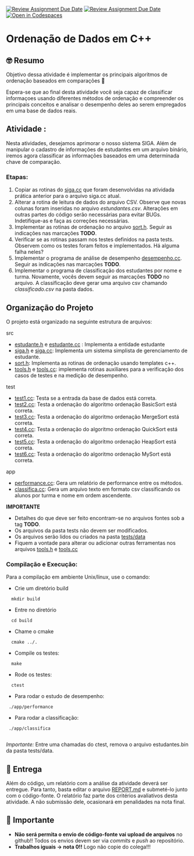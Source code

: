 [![Review Assignment Due Date](https://classroom.github.com/assets/deadline-readme-button-24ddc0f5d75046c5622901739e7c5dd533143b0c8e959d652212380cedb1ea36.svg)](https://classroom.github.com/a/uXI5qQe_)
[![Review Assignment Due Date](https://classroom.github.com/assets/deadline-readme-button-8d59dc4de5201274e310e4c54b9627a8934c3b88527886e3b421487c677d23eb.svg)](https://classroom.github.com/a/uXI5qQe_)
[![Open in Codespaces](https://classroom.github.com/assets/launch-codespace-f4981d0f882b2a3f0472912d15f9806d57e124e0fc890972558857b51b24a6f9.svg)](https://classroom.github.com/open-in-codespaces?assignment_repo_id=10739107)
# Ordenação de Dados em C++

## 🤓 Resumo

Objetivo dessa atividade é implementar os principais algoritmos de ordenação baseados em comparações  🚀

Espera-se que ao final desta atividade você seja capaz de classificar informaçoes usando diferentes métodos de ordenação e compreender os principais conceitos e analisar o desempenho deles ao serem empregados em uma base de dados reais.

## Atividade :

Nesta atividades, desejamos aprimorar o nosso sistema SIGA. 
Além de manipular o cadastro de informações de estudantes em um arquivo binário, iremos agora classificar as
informações baseados em uma determinada chave de comparação.

### Etapas:

1. Copiar as rotinas do [siga.cc](src/siga.cc) que foram desenvolvidas na atividada prática anterior para o arquivo siga.cc atual. 
2. Alterar a rotina de leitura de dados do arquivo CSV. Observe que novas colunas foram inseridas no arquivo *estundantes.csv*. Alterações em outras partes do código serão necessárias para evitar BUGs. Indetifique-as e faça as correções necessárias.
3. Implementar as rotinas de ordenação no arquivo [sort.h](include/sort.h). Seguir as indicações nas marcações **TODO**.
4. Verificar se as rotinas passam nos testes definidos na pasta tests. Observem como os testes foram feitos e implementados. Há alguma falha neles?
6. Implementar o programa de análise de desempenho [desempenho.cc](app/performance.cc). Seguir as indicações nas marcações **TODO**.
7. Implementar o programa de classificação dos estudantes por nome e turma. Novamente, vocês devem seguir as marcações **TODO** no arquivo. A classificação deve gerar uma arquivo csv chamando *classificado.csv* na pasta dados.

## Organização do Projeto 

O projeto está organizado na seguinte estrutura de arquivos:

src
  - [estudante.h](src/estudante.h) e [estudante.cc](src/estudante.cpp) : Implementa a entidade estudante
  - [siga.h](include/siga.h) e [siga.cc](src/siga.cc): Implementa um sistema simplista de gerenciamento de estudante.
  - [sort.h](include/sort.h): Implementa as rotinas de ordenação usando templates c++.
  - [tools.h](include/tools.h) e [tools.cc](src/tools.cc):  implementa rotinas auxiliares para a verificação dos casos de testes e na medição de desempenho.
  
test
  - [test1.cc](tests/test1.cc):  Testa se a entrada da base de dados está correta.   
  - [test2.cc](tests/test2.cc):  Testa a ordenação do algoritmo ordenação BasicSort está correta.
  - [test3.cc](tests/test3.cc):  Testa a ordenação do algoritmo ordenação MergeSort está correta.
  - [test4.cc](tests/test4.cc):  Testa a ordenação do algoritmo ordenação QuickSort está correta. 
  - [test5.cc](tests/test5.cc):  Testa a ordenação do algoritmo ordenação HeapSort está correta.
  - [test6.cc](tests/test6.cc):  Testa a ordenação do algoritmo ordenação MySort   está correta.

app
  - [performance.cc](app/performance.cc): Gera um relatório de performance entre os métodos.
  - [classifica.cc](app/classifica.cc): Gera um arquivo texto em formato csv classificando os alunos por turma e nome em ordem ascendente.

**IMPORTANTE**
 - Detalhes do que deve ser feito encontram-se no arquivos fontes sob a tag **TODO**.
 - Os arquivos da pasta tests não devem ser modificados.
 - Os arquivos serão lidos ou criados na pasta [tests/data](tests/data)
 - Fiquem a vontade para alterar ou adicionar outras ferramentas nos arquivos [tools.h](include/tools.h) e [tools.cc](src/tools.cc)

### Compilação e Execução: 

Para a compilação em ambiente Unix/linux, use o comando:

 - Crie um diretório build
  ```
    mkdir build
  ```
 - Entre no diretório

  ```
    cd build
  ```
  - Chame o cmake
 
  ```
    cmake ../.
  ```
  - Compile os testes:
  
  ```
    make 
  ```
  
  - Rode os testes:
   
  ```
    ctest
  ```
  
  - Para rodar o estudo de desempenho:
   ```
    ./app/performance

  ```
  
  - Para rodar a classificação:
   ```
    ./app/classifica
    
  ```

*Importante:* Entre uma chamadas do ctest, remova o arquivo estudantes.bin da pasta tests/data.

## 📝 Entrega

Além do código, um relatório com a análise da atividade deverá ser entregue. Para tanto, basta editar o arquivo [REPORT.md](REPORT.md) e submeté-lo junto com o código-fonte. O relatório faz parte dos critérios avaliativos desta atividade. A não submissão dele, ocasionará em penalidades na nota final.

## 📝 Importante

- **Não será permita o envio de código-fonte vai upload de arquivos** no github!! Todos os
envios devem ser via *commits* e *push* ao repositório.
- **Trabalhos iguais -> nota 0!!** Logo não copie do colega!!! 





